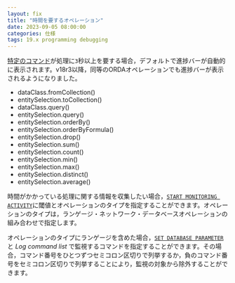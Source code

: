 ```yaml
---
layout: fix
title: "時間を要するオペレーション"
date: 2023-09-05 08:00:00
categories: 仕様
tags: 19.x programming debugging
---
```


[特定のコマンド](https://doc.4d.com/4Dv20/4D/20.1/MESSAGES-OFF.301-6479957.ja.html)が処理に`3`秒以上を要する場合，デフォルトで進捗バーが自動的に表示されます。v18r3以降，同等のORDAオペレーションでも進捗バーが表示されるようになりました。

* dataClass.fromCollection()	
* entitySelection.toCollection()	
* dataClass.query()
* entitySelection.query()
* entitySelection.orderBy()	
* entitySelection.orderByFormula()	
* entitySelection.drop()	
* entitySelection.sum()	
* entitySelection.count()	
* entitySelection.min()	
* entitySelection.max()	
* entitySelection.distinct()	
* entitySelection.average()	

時間がかかっている処理に関する情報を収集したい場合，[`START MONITORING ACTIVITY`](https://doc.4d.com/4Dv20/4D/20.1/START-MONITORING-ACTIVITY.301-6480713.ja.html)に閾値とオペレーションのタイプを指定することができます。オペレーションのタイプは，ランゲージ・ネットワーク・データベースオペレーションの組み合わせで指定します。

オペレーションのタイプにランゲージを含めた場合，[`SET DATABASE PARAMETER`](https://doc.4d.com/4Dv20/4D/20.1/SET-DATABASE-PARAMETER.301-6480429.ja.html)と *Log command list* で監視するコマンドを指定することができます。その場合，コマンド番号をひとつずつセミコロン区切りで列挙するか，負のコマンド番号をセミコロン区切りで列挙することにより，監視の対象から除外することができます。
